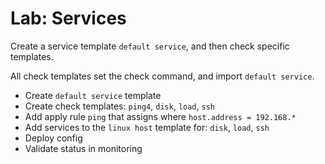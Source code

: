 Lab: Services
=============

Create a service template `default service`, and then check specific templates.

All check templates set the check command, and import `default service`.

* Create `default service` template
* Create check templates: `ping4`, `disk`, `load`, `ssh`
* Add apply rule `ping` that assigns where `host.address = 192.168.*`
* Add services to the `linux host` template for: `disk`, `load`, `ssh`
* Deploy config
* Validate status in monitoring
